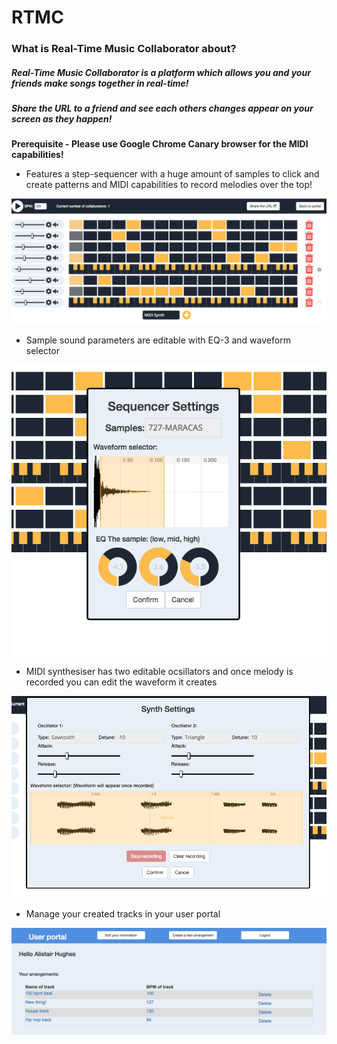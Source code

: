 # RTMC
### What is Real-Time Music Collaborator about?

##### Real-Time Music Collaborator is a platform which allows you and your friends make songs together in real-time!

##### Share the URL to a friend and see each others changes appear on your screen as they happen!

**Prerequisite - Please use Google Chrome Canary browser for the MIDI capabilities!**

- Features a step-sequencer with a huge amount of samples to click and create patterns and MIDI capabilities to record melodies over the top!

![main-screen](public/img/main-screen.png)

- Sample sound parameters are editable with EQ-3 and waveform selector

![sequencer-settings](public/img/sequencer-settings.png)

- MIDI synthesiser has two editable ocsillators and once melody is recorded you can edit the waveform it creates

![synth-settings](public/img/synth-settings.png)

- Manage your created tracks in your user portal

![user-portal](public/img/user-portal.png)
